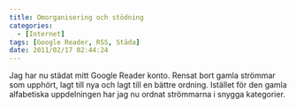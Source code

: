 ```yaml
---
title: Omorganisering och stödning
categories:
  - [Internet]
tags: [Google Reader, RSS, Städa]
date: 2011/02/17 02:44:24
---
```

Jag har nu städat mitt Google Reader konto. Rensat bort gamla strömmar som upphört, lagt till nya och lagt till en bättre ordning. Istället för den gamla alfabetiska uppdelningen har jag nu ordnat strömmarna i snygga kategorier.
